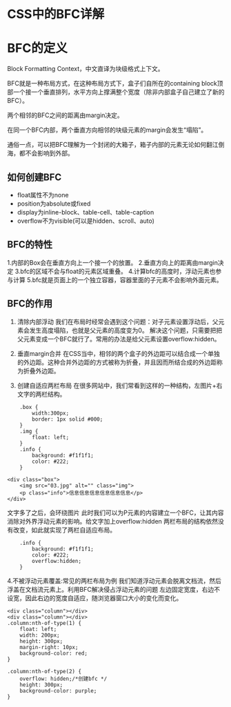 


# CSS中的BFC详解

# BFC的定义

Block Formatting Context，中文直译为块级格式上下文。

BFC就是一种布局方式，在这种布局方式下，盒子们自所在的containing block顶部一个接一个垂直排列，水平方向上撑满整个宽度（除非内部盒子自己建立了新的BFC）。

两个相邻的BFC之间的距离由margin决定。

在同一个BFC内部，两个垂直方向相邻的块级元素的margin会发生“塌陷”。


通俗一点，可以把BFC理解为一个封闭的大箱子，箱子内部的元素无论如何翻江倒海，都不会影响到外部。


## 如何创建BFC

- float属性不为none 
- position为absolute或fixed
- display为inline-block、table-cell、table-caption 
- overflow不为visible(可以是hidden、scroll、auto)
	  

## BFC的特性

1.内部的Box会在垂直方向上一个接一个的放置。
2.垂直方向上的距离由margin决定
3.bfc的区域不会与float的元素区域重叠。
4.计算bfc的高度时，浮动元素也参与计算
5.bfc就是页面上的一个独立容器，容器里面的子元素不会影响外面元素。

## BFC的作用

1. 清除内部浮动
我们在布局时经常会遇到这个问题：对子元素设置浮动后，父元素会发生高度塌陷，也就是父元素的高度变为0。
解决这个问题，只需要把把父元素变成一个BFC就行了。常用的办法是给父元素设置overflow:hidden。

2. 垂直margin合并
在CSS当中，相邻的两个盒子的外边距可以结合成一个单独的外边距。这种合并外边距的方式被称为折叠，并且因而所结合成的外边距称为折叠外边距。

3. 创建自适应两栏布局
在很多网站中，我们常看到这样的一种结构，左图片+右文字的两栏结构。
```
	.box {
        width:300px;
        border: 1px solid #000;
    }
    .img {
        float: left;
    }
    .info {
        background: #f1f1f1;
        color: #222;
    }

<div class="box">
	<img src="03.jpg" alt="" class="img">
	<p class="info">信息信息信息信息信息信息</p>
</div>
```
文字多了之后，会环绕图片
此时我们可以为P元素的内容建立一个BFC，让其内容消除对外界浮动元素的影响。给文字加上overflow:hidden
两栏布局的结构依然没有改变，如此就实现了两栏自适应布局。
```
    .info {
        background: #f1f1f1;
        color: #222;
		overflow:hidden;
    }
```


4.不被浮动元素覆盖:常见的两栏布局为例
我们知道浮动元素会脱离文档流，然后浮盖在文档流元素上。利用BFC解决侵占浮动元素的问题
左边固定宽度，右边不设宽，因此右边的宽度自适应，随浏览器窗口大小的变化而变化。
```
<div class="column"></div>
<div class="column"></div>
.column:nth-of-type(1) {
	float: left;
	width: 200px;
	height: 300px;
	margin-right: 10px;
	background-color: red;
}

.column:nth-of-type(2) {
	overflow: hidden;/*创建bfc */
	height: 300px;
	background-color: purple;
}
```